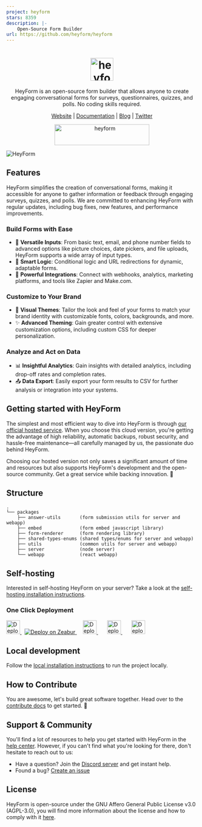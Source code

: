 ```yaml
---
project: heyform
stars: 8359
description: |-
    Open-Source Form Builder
url: https://github.com/heyform/heyform
---
```


<div align="center">
  <h1 align="center">
    <img alt="heyform logo" height="60" src="./assets/images/logo.svg">
  </h1>
  <p>HeyForm is an open-source form builder that allows anyone to create engaging conversational forms for surveys, questionnaires, quizzes, and polls. No coding skills required.</p>
</div>
<p align="center">
  <a target="_blank" href="https://heyform.net">Website</a> | <a target="_blank" href="https://docs.heyform.net">Documentation</a> | <a target="_blank" href="https://heyform.net/blog">Blog</a> | <a target="_blank" href="https://twitter.com/HeyformHQ">Twitter</a>
</p>

<p align="center">
<a href="https://trendshift.io/repositories/9025" target="_blank"><img src="https://trendshift.io/api/badge/repositories/9025" alt="heyform" style="width: 250px; height: 55px;" width="250" height="55"/></a>
</p>

<img src="./assets/images/screenshot.png" alt="HeyForm" />

## Features

HeyForm simplifies the creation of conversational forms, making it accessible for anyone to gather information or feedback through engaging surveys, quizzes, and polls. We are committed to enhancing HeyForm with regular updates, including bug fixes, new features, and performance improvements.

### Build Forms with Ease

- 📝 **Versatile Inputs**: From basic text, email, and phone number fields to advanced options like picture choices, date pickers, and file uploads, HeyForm supports a wide array of input types.
- 🧠 **Smart Logic**: Conditional logic and URL redirections for dynamic, adaptable forms.
- 🔗 **Powerful Integrations**: Connect with webhooks, analytics, marketing platforms, and tools like Zapier and Make.com.

### Customize to Your Brand

- 🎨 **Visual Themes**: Tailor the look and feel of your forms to match your brand identity with customizable fonts, colors, backgrounds, and more.
- ✨ **Advanced Theming**: Gain greater control with extensive customization options, including custom CSS for deeper personalization.

### Analyze and Act on Data

- 📊 **Insightful Analytics**: Gain insights with detailed analytics, including drop-off rates and completion rates.
- 📤 **Data Export**: Easily export your form results to CSV for further analysis or integration into your systems.

## Getting started with HeyForm

The simplest and most efficient way to dive into HeyForm is through [our official hosted service](https://my.heyform.net). When you choose this cloud version, you're getting the advantage of high reliability, automatic backups, robust security, and hassle-free maintenance—all carefully managed by us, the passionate duo behind HeyForm.

Choosing our hosted version not only saves a significant amount of time and resources but also supports HeyForm's development and the open-source community. Get a great service while backing innovation. 💙

## Structure

```
.
└── packages
    ├── answer-utils       (form submission utils for server and webapp)
    ├── embed              (form embed javascript library)
    ├── form-renderer      (form rendering library)
    ├── shared-types-enums (shared types/enums for server and webapp)
    ├── utils              (common utils for server and webapp)
    ├── server             (node server)
    └── webapp             (react webapp)
```

## Self-hosting

Interested in self-hosting HeyForm on your server? Take a look at the [self-hosting installation instructions](https://docs.heyform.net/open-source/self-hosting).

### One Click Deployment

<a href="https://railway.app/template/f5vBKm">
	<img src="https://railway.app/button.svg" alt="Deploy on Railway" height="36" />
</a>

<a href="https://zeabur.com/templates/9YAUUO" style="margin-left:8px">
	<img src="https://zeabur.com/button.svg" alt="Deploy on Zeabur" />
</a>

<a href="https://cloud.sealos.io/?openapp=system-template%3FtemplateName%3Dheyform" style="margin-left:16px">
	<img src="https://cdn.jsdelivr.net/gh/labring-actions/templates@main/Deploy-on-Sealos.svg" alt="Deploy on Sealos" height="36" />
</a>

<a href="https://repocloud.io/details/?app_id=283" style="margin-left:24px">
	<img src="https://d16t0pc4846x52.cloudfront.net/deploylobe.svg" alt="Deploy to RepoCloud" height="36" />
</a>

<a href="https://computenest.console.aliyun.com/service/instance/create/cn-hangzhou?type=user&ServiceId=service-a47e56f0ea9f460d8d33" style="margin-left:24px">
	<img src="https://service-info-public.oss-cn-hangzhou.aliyuncs.com/computenest-en.svg" alt="Deploy on Alibaba Cloud" height="36" />
</a>

## Local development

Follow the [local installation instructions](https://docs.heyform.net/open-source/local-development) to run the project locally.

## How to Contribute
You are awesome, let's build great software together. Head over to the [contribute docs](https://docs.heyform.net/open-source/contribute) to get started. 💪

## Support & Community

You'll find a lot of resources to help you get started with HeyForm in the [help center](https://docs.heyform.net). However, if you can't find what you're looking for there, don't hesitate to reach out to us:

- Have a question? Join the [Discord server](https://discord.gg/sgT4v4GSTe) and get instant help.
- Found a bug? [Create an issue](https://github.com/heyform/heyform/issues/new/choose)

## License

HeyForm is open-source under the GNU Affero General Public License v3.0 (AGPL-3.0), you will find more information about the license and how to comply with it [here](https://docs.heyform.net/open-source/license).

